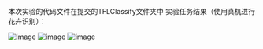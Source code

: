 本次实验的代码文件在提交的TFLClassify文件夹中
实验任务结果（使用真机进行花卉识别）：

![image](https://github.com/user-attachments/assets/12b1af95-fe5f-4b4a-bfa4-a033efc7cfce)
![image](https://github.com/user-attachments/assets/8d84f0f9-4c29-48c2-8771-640a8db76481)
![image](https://github.com/user-attachments/assets/0ba0cfde-f019-448d-a904-fb9980afc228)
